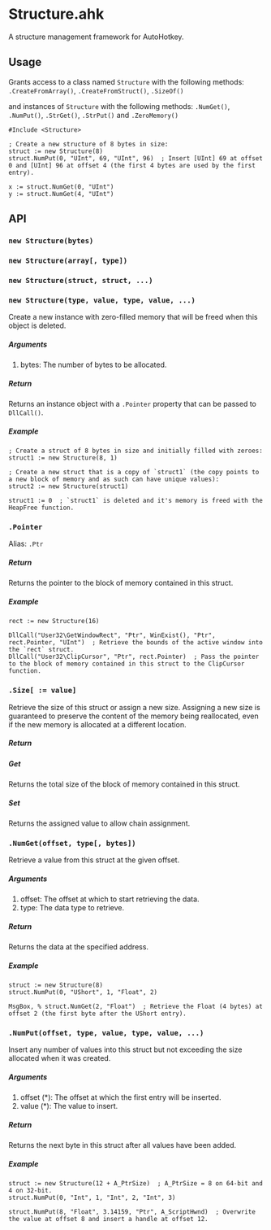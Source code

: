 Structure.ahk
===========

A structure management framework for AutoHotkey.

## Usage

Grants access to a class named `Structure` with the following methods: `.CreateFromArray()`, `.CreateFromStruct()`, `.SizeOf()`

and instances of `Structure` with the following methods: `.NumGet()`, `.NumPut()`, `.StrGet()`, `.StrPut()` and `.ZeroMemory()`

```autohotkey
#Include <Structure>

; Create a new structure of 8 bytes in size:
struct := new Structure(8)
struct.NumPut(0, "UInt", 69, "UInt", 96)  ; Insert [UInt] 69 at offset 0 and [UInt] 96 at offset 4 (the first 4 bytes are used by the first entry).

x := struct.NumGet(0, "UInt")
y := struct.NumGet(4, "UInt")
```

## API

### `new Structure(bytes)`
### `new Structure(array[, type])`
### `new Structure(struct, struct, ...)`
### `new Structure(type, value, type, value, ...)`

Create a new instance with zero-filled memory that will be freed when this object is deleted.

##### Arguments
1. bytes: The number of bytes to be allocated.

##### Return
Returns an instance object with a `.Pointer` property that can be passed to `DllCall()`.

##### Example
```autohotkey
; Create a struct of 8 bytes in size and initially filled with zeroes:
struct1 := new Structure(8, 1)

; Create a new struct that is a copy of `struct1` (the copy points to a new block of memory and as such can have unique values):
struct2 := new Structure(struct1)

struct1 := 0  ; `struct1` is deleted and it's memory is freed with the HeapFree function.
```

### `.Pointer`
Alias: `.Ptr`

##### Return
Returns the pointer to the block of memory contained in this struct.

##### Example
```autohotkey
rect := new Structure(16)

DllCall("User32\GetWindowRect", "Ptr", WinExist(), "Ptr", rect.Pointer, "UInt")  ; Retrieve the bounds of the active window into the `rect` struct.
DllCall("User32\ClipCursor", "Ptr", rect.Pointer)  ; Pass the pointer to the block of memory contained in this struct to the ClipCursor function.
```

### `.Size[ := value]`

Retrieve the size of this struct or assign a new size. Assigning a new size is guaranteed to preserve the content of the memory being reallocated, even if the new memory is allocated at a different location.

##### Return

##### Get

Returns the total size of the block of memory contained in this struct.

##### Set

Returns the assigned value to allow chain assignment.

### `.NumGet(offset, type[, bytes])`

Retrieve a value from this struct at the given offset.

##### Arguments
1. offset: The offset at which to start retrieving the data.
2. type: The data type to retrieve.

##### Return
Returns the data at the specified address.

##### Example
```autohotkey
struct := new Structure(8)
struct.NumPut(0, "UShort", 1, "Float", 2)

MsgBox, % struct.NumGet(2, "Float")  ; Retrieve the Float (4 bytes) at offset 2 (the first byte after the UShort entry).
```

### `.NumPut(offset, type, value, type, value, ...)`

Insert any number of values into this struct but not exceeding the size allocated when it was created.

##### Arguments
1. offset (*): The offset at which the first entry will be inserted.
2. value (*): The value to insert.

##### Return
Returns the next byte in this struct after all values have been added.

##### Example
```autohotkey
struct := new Structure(12 + A_PtrSize)  ; A_PtrSize = 8 on 64-bit and 4 on 32-bit.
struct.NumPut(0, "Int", 1, "Int", 2, "Int", 3)

struct.NumPut(8, "Float", 3.14159, "Ptr", A_ScriptHwnd)  ; Overwrite the value at offset 8 and insert a handle at offset 12.
```
